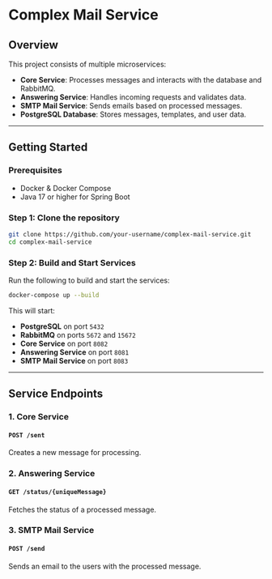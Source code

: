# Complex Mail Service

## Overview

This project consists of multiple microservices:

- **Core Service**: Processes messages and interacts with the database and RabbitMQ.
- **Answering Service**: Handles incoming requests and validates data.
- **SMTP Mail Service**: Sends emails based on processed messages.
- **PostgreSQL Database**: Stores messages, templates, and user data.

---

## Getting Started

### Prerequisites

- Docker & Docker Compose
- Java 17 or higher for Spring Boot

### Step 1: Clone the repository

```bash
git clone https://github.com/your-username/complex-mail-service.git
cd complex-mail-service
```

### Step 2: Build and Start Services

Run the following to build and start the services:

```bash
docker-compose up --build
```

This will start:
- **PostgreSQL** on port `5432`
- **RabbitMQ** on ports `5672` and `15672`
- **Core Service** on port `8082`
- **Answering Service** on port `8081`
- **SMTP Mail Service** on port `8083`

---

## Service Endpoints

### 1. **Core Service**

#### `POST /sent`

Creates a new message for processing.

### 2. **Answering Service**

#### `GET /status/{uniqueMessage}`

Fetches the status of a processed message.

### 3. **SMTP Mail Service**

#### `POST /send`

Sends an email to the users with the processed message.
